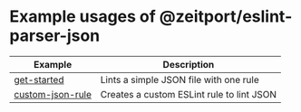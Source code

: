 # Example usages of @zeitport/eslint-parser-json


| Example               | Description                                           |
| --------------------- | ----------------------------------------------------- |
| [get-started]         | Lints a simple JSON file with one rule                |
| [custom-json-rule]    | Creates a custom ESLint rule to lint JSON             |


[get-started]: https://github.com/zeitport/eslint-parser-json/tree/example/get-started/
[custom-json-rule]: https://github.com/zeitport/eslint-parser-json/tree/example/custom-json-rule/
